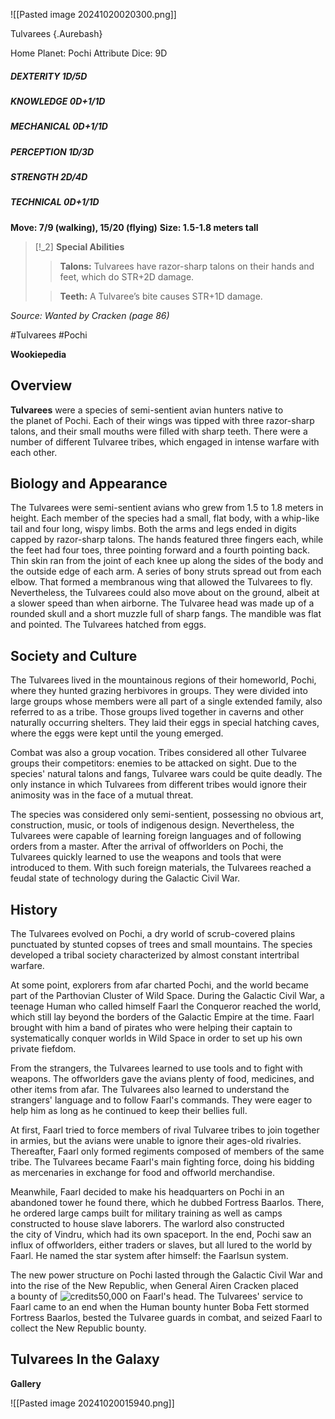 ![[Pasted image 20241020020300.png]]


 Tulvarees {.Aurebash}


Home Planet: Pochi
Attribute Dice: 9D
##### DEXTERITY 1D/5D
##### KNOWLEDGE 0D+1/1D
##### MECHANICAL 0D+1/1D
##### PERCEPTION 1D/3D
##### STRENGTH 2D/4D
##### TECHNICAL 0D+1/1D
**Move: 7/9 (walking), 15/20 (flying)**
**Size: 1.5-1.8 meters tall**

> [!_2] 
> **Special Abilities**
> > **Talons:** Tulvarees have razor-sharp talons on their hands
> > and feet, which do STR+2D damage.
> 
> > **Teeth:** A Tulvaree’s bite causes STR+1D damage.
> 

*Source: Wanted by Cracken (page 86)*


#Tulvarees #Pochi 

**Wookiepedia**

## Overview

**Tulvarees** were a species of semi-sentient avian hunters native to the planet of Pochi. Each of their wings was tipped with three razor-sharp talons, and their small mouths were filled with sharp teeth. There were a number of different Tulvaree tribes, which engaged in intense warfare with each other.

## Biology and Appearance

The Tulvarees were semi-sentient avians who grew from 1.5 to 1.8 meters in height. Each member of the species had a small, flat body, with a whip-like tail and four long, wispy limbs. Both the arms and legs ended in digits capped by razor-sharp talons. The hands featured three fingers each, while the feet had four toes, three pointing forward and a fourth pointing back. Thin skin ran from the joint of each knee up along the sides of the body and the outside edge of each arm. A series of bony struts spread out from each elbow. That formed a membranous wing that allowed the Tulvarees to fly. Nevertheless, the Tulvarees could also move about on the ground, albeit at a slower speed than when airborne. The Tulvaree head was made up of a rounded skull and a short muzzle full of sharp fangs. The mandible was flat and pointed. The Tulvarees hatched from eggs.

## Society and Culture

The Tulvarees lived in the mountainous regions of their homeworld, Pochi, where they hunted grazing herbivores in groups. They were divided into large groups whose members were all part of a single extended family, also referred to as a tribe. Those groups lived together in caverns and other naturally occurring shelters. They laid their eggs in special hatching caves, where the eggs were kept until the young emerged.

Combat was also a group vocation. Tribes considered all other Tulvaree groups their competitors: enemies to be attacked on sight. Due to the species' natural talons and fangs, Tulvaree wars could be quite deadly. The only instance in which Tulvarees from different tribes would ignore their animosity was in the face of a mutual threat.

The species was considered only semi-sentient, possessing no obvious art, construction, music, or tools of indigenous design. Nevertheless, the Tulvarees were capable of learning foreign languages and of following orders from a master. After the arrival of offworlders on Pochi, the Tulvarees quickly learned to use the weapons and tools that were introduced to them. With such foreign materials, the Tulvarees reached a feudal state of technology during the Galactic Civil War.

## History

The Tulvarees evolved on Pochi, a dry world of scrub-covered plains punctuated by stunted copses of trees and small mountains. The species developed a tribal society characterized by almost constant intertribal warfare.

At some point, explorers from afar charted Pochi, and the world became part of the Parthovian Cluster of Wild Space. During the Galactic Civil War, a teenage Human who called himself Faarl the Conqueror reached the world, which still lay beyond the borders of the Galactic Empire at the time. Faarl brought with him a band of pirates who were helping their captain to systematically conquer worlds in Wild Space in order to set up his own private fiefdom.

From the strangers, the Tulvarees learned to use tools and to fight with weapons. The offworlders gave the avians plenty of food, medicines, and other items from afar. The Tulvarees also learned to understand the strangers' language and to follow Faarl's commands. They were eager to help him as long as he continued to keep their bellies full.

At first, Faarl tried to force members of rival Tulvaree tribes to join together in armies, but the avians were unable to ignore their ages-old rivalries. Thereafter, Faarl only formed regiments composed of members of the same tribe. The Tulvarees became Faarl's main fighting force, doing his bidding as mercenaries in exchange for food and offworld merchandise.

Meanwhile, Faarl decided to make his headquarters on Pochi in an abandoned tower he found there, which he dubbed Fortress Baarlos. There, he ordered large camps built for military training as well as camps constructed to house slave laborers. The warlord also constructed the city of Vindru, which had its own spaceport. In the end, Pochi saw an influx of offworlders, either traders or slaves, but all lured to the world by Faarl. He named the star system after himself: the Faarlsun system.

The new power structure on Pochi lasted through the Galactic Civil War and into the rise of the New Republic, when General Airen Cracken placed a bounty of ![credits](https://starwars.fandom.com/wiki/Credit "Credit")50,000 on Faarl's head. The Tulvarees' service to Faarl came to an end when the Human bounty hunter Boba Fett stormed Fortress Baarlos, bested the Tulvaree guards in combat, and seized Faarl to collect the New Republic bounty.

## Tulvarees In the Galaxy




**Gallery**

![[Pasted image 20241020015940.png]]

